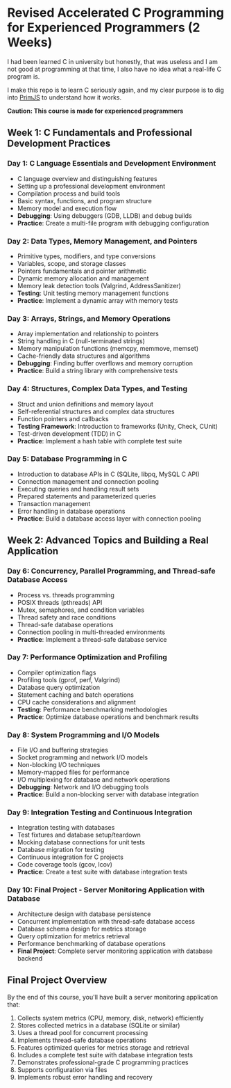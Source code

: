 # Revised Accelerated C Programming for Experienced Programmers (2 Weeks)

I had been learned C in university but honestly, that was useless and I am not good at programming at that time, I also have no idea what a real-life C program is.

I make this repo is to learn C seriously again, and my clear purpose is to dig into [PrimJS](https://github.com/lynx-family/primjs) to understand how it works.

**Caution: This course is made for experienced programmers**

## Week 1: C Fundamentals and Professional Development Practices

### Day 1: C Language Essentials and Development Environment

- C language overview and distinguishing features
- Setting up a professional development environment
- Compilation process and build tools
- Basic syntax, functions, and program structure
- Memory model and execution flow
- **Debugging**: Using debuggers (GDB, LLDB) and debug builds
- **Practice**: Create a multi-file program with debugging configuration

### Day 2: Data Types, Memory Management, and Pointers

- Primitive types, modifiers, and type conversions
- Variables, scope, and storage classes
- Pointers fundamentals and pointer arithmetic
- Dynamic memory allocation and management
- Memory leak detection tools (Valgrind, AddressSanitizer)
- **Testing**: Unit testing memory management functions
- **Practice**: Implement a dynamic array with memory tests

### Day 3: Arrays, Strings, and Memory Operations

- Array implementation and relationship to pointers
- String handling in C (null-terminated strings)
- Memory manipulation functions (memcpy, memmove, memset)
- Cache-friendly data structures and algorithms
- **Debugging**: Finding buffer overflows and memory corruption
- **Practice**: Build a string library with comprehensive tests

### Day 4: Structures, Complex Data Types, and Testing

- Struct and union definitions and memory layout
- Self-referential structures and complex data structures
- Function pointers and callbacks
- **Testing Framework**: Introduction to frameworks (Unity, Check, CUnit)
- Test-driven development (TDD) in C
- **Practice**: Implement a hash table with complete test suite

### Day 5: Database Programming in C

- Introduction to database APIs in C (SQLite, libpq, MySQL C API)
- Connection management and connection pooling
- Executing queries and handling result sets
- Prepared statements and parameterized queries
- Transaction management
- Error handling in database operations
- **Practice**: Build a database access layer with connection pooling

## Week 2: Advanced Topics and Building a Real Application

### Day 6: Concurrency, Parallel Programming, and Thread-safe Database Access

- Process vs. threads programming
- POSIX threads (pthreads) API
- Mutex, semaphores, and condition variables
- Thread safety and race conditions
- Thread-safe database operations
- Connection pooling in multi-threaded environments
- **Practice**: Implement a thread-safe database service

### Day 7: Performance Optimization and Profiling

- Compiler optimization flags
- Profiling tools (gprof, perf, Valgrind)
- Database query optimization
- Statement caching and batch operations
- CPU cache considerations and alignment
- **Testing**: Performance benchmarking methodologies
- **Practice**: Optimize database operations and benchmark results

### Day 8: System Programming and I/O Models

- File I/O and buffering strategies
- Socket programming and network I/O models
- Non-blocking I/O techniques
- Memory-mapped files for performance
- I/O multiplexing for database and network operations
- **Debugging**: Network and I/O debugging tools
- **Practice**: Build a non-blocking server with database integration

### Day 9: Integration Testing and Continuous Integration

- Integration testing with databases
- Test fixtures and database setup/teardown
- Mocking database connections for unit tests
- Database migration for testing
- Continuous integration for C projects
- Code coverage tools (gcov, lcov)
- **Practice**: Create a test suite with database integration tests

### Day 10: Final Project - Server Monitoring Application with Database

- Architecture design with database persistence
- Concurrent implementation with thread-safe database access
- Database schema design for metrics storage
- Query optimization for metrics retrieval
- Performance benchmarking of database operations
- **Final Project**: Complete server monitoring application with database backend

## Final Project Overview

By the end of this course, you'll have built a server monitoring application that:

1. Collects system metrics (CPU, memory, disk, network) efficiently
2. Stores collected metrics in a database (SQLite or similar)
3. Uses a thread pool for concurrent processing
4. Implements thread-safe database operations
5. Features optimized queries for metrics storage and retrieval
6. Includes a complete test suite with database integration tests
7. Demonstrates professional-grade C programming practices
8. Supports configuration via files
9. Implements robust error handling and recovery
